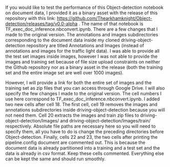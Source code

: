 If you would like to test the performance of this Object-detection notebook on document data, I provided it as a binary asset with the release of this
repository with this link: https://github.com/Thearkhamknight/Object-detection/releases/tag/v0.0-alpha . The name of that notebook is 
TF_exec_doc_inference.nbconvert.ipynb. There are a few changes that I made to the original version. The annotations and images subdirectories corresponding 
to the document data inside my cloned driving-object-detection repository are titled Annotations and Images 
(instead of annotations and images for the traffic light data). I was able to provide all the test set images inside images, 
however I was not able to provide the images and training set because of file size upload constraints on neither the Github repository nor as a binary asset in the release (both the training set and the entire image set are well over 1000 images). 

However, I will provide a link for both the entire set of images and the training set as zip files that you can access through Google Drive.
I will also specify the few changes I made to the original version. The cell numbers I use here correspond to TF_exec_doc_inference.nbconvert.ipynb.
I added two new cells after cell 18. The first cell, cell 19 removes the images and annotations subdirectories inside driving-object-detection because you will not need them. Cell 20 extracts the images and train zip files to driving-object-detection/Images/ and
driving-object-detection/Images/train/ respectively. Absolute file paths are necessary here so you will need to specify them, all you have to do is change 
the preceding directories before Object-detection. Finally, cells 22 and 23, the two cells after printing the pipeline.config document are commented out. 
This is because the document data is already partitioned into a training and a test set and the data is already in csv format. Keep these cells 
commented. Everything else can be kept the same and should run smoothly.
